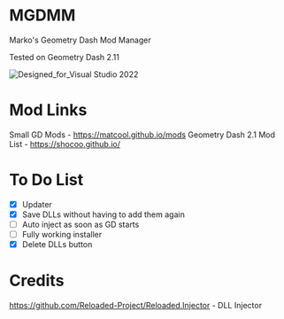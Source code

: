 # MGDMM
Marko's Geometry Dash Mod Manager

Tested on Geometry Dash 2.11

![Designed_for_Visual Studio 2022](https://github.com/user-attachments/assets/4093d510-f36f-447e-9a15-9727d3f5b6d3)

# Mod Links
Small GD Mods - https://matcool.github.io/mods
Geometry Dash 2.1 Mod List - https://shocoo.github.io/


# To Do List
- [x] Updater
- [x] Save DLLs without having to add them again
- [ ] Auto inject as soon as GD starts
- [ ] Fully working installer
- [x] Delete DLLs button

# Credits
https://github.com/Reloaded-Project/Reloaded.Injector - DLL Injector
